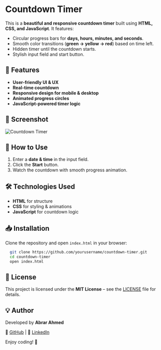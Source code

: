 

# Countdown Timer

This is a **beautiful and responsive countdown timer** built using **HTML, CSS, and JavaScript**. It features:
- Circular progress bars for **days, hours, minutes, and seconds**.
- Smooth color transitions (**green → yellow → red**) based on time left.
- Hidden timer until the countdown starts.
- Stylish input field and start button.

## 🚀 Features
- **User-friendly UI & UX**
- **Real-time countdown**
- **Responsive design for mobile & desktop**
- **Animated progress circles**
- **JavaScript-powered timer logic**

## 📸 Screenshot
![Countdown Timer](screenshot.png)

## 🔧 How to Use
1. Enter a **date & time** in the input field.
2. Click the **Start** button.
3. Watch the countdown with smooth progress animation.

## 🛠 Technologies Used
- **HTML** for structure
- **CSS** for styling & animations
- **JavaScript** for countdown logic

## 📥 Installation
Clone the repository and open `index.html` in your browser:
```bash
  git clone https://github.com/yourusername/countdown-timer.git
  cd countdown-timer
  open index.html
```

## 📄 License
This project is licensed under the **MIT License** – see the [LICENSE](LICENSE) file for details.

## 💡 Author
Developed by **Abrar Ahmed**

🔗 [GitHub](https://github.com/arain2507) | 🔗 [LinkedIn](https://linkedin.com/in/abrar-ahmed-2507h)

Enjoy coding! 🎉

